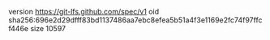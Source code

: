 version https://git-lfs.github.com/spec/v1
oid sha256:696e2d29dfff83bd1137486aa7ebc8efea5b51a4f3e1169e2fc74f97ffcf446e
size 10597
